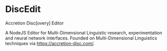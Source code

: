 # DiscEdit
Accretion Disc[overy] Editor

A NodeJS Editor for Multi-Dimensional Linguistic research, experimentation and neural network interfaces. Founded on Multi-Dimensional Linguistics techniques via https://accretion-disc.com/.
